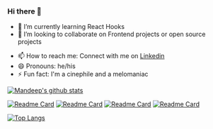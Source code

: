 ### Hi there 👋


<!-- - 🔭 I’m currently working on ... -->
- 🌱 I’m currently learning React Hooks
- 👯 I’m looking to collaborate on Frontend projects or open source projects
<!-- - 🤔 I’m looking for help with  -->
<!-- - 💬 Ask me about ... -->
- 📫 How to reach me: Connect with me on [Linkedin](https://www.linkedin.com/in/mandeepdebnath/)
- 😄 Pronouns: he/his
- ⚡ Fun fact: I'm a cinephile and a melomaniac

[![Mandeep's github stats](https://github-readme-stats.vercel.app/api?username=mandeepdebnath&count_private=true&show_icons=true&theme=nord&hide_rank=false)](https://github.com/anuraghazra/github-readme-stats)


[![Readme Card](https://github-readme-stats.vercel.app/api/pin/?username=mandeepdebnath&repo=google-search-clone&show_icons=true&theme=nord)](https://github.com/mandeepdebnath/google-search-clone)
[![Readme Card](https://github-readme-stats.vercel.app/api/pin/?username=mandeepdebnath&repo=netflix-clone&show_icons=true&theme=nord)](https://github.com/mandeepdebnath/netflix-clone)
[![Readme Card](https://github-readme-stats.vercel.app/api/pin/?username=mandeepdebnath&repo=movies-finder&show_icons=true&theme=nord)](https://github.com/mandeepdebnath/movies-finder)
[![Readme Card](https://github-readme-stats.vercel.app/api/pin/?username=mandeepdebnath&repo=todo-app&show_icons=true&theme=nord)](https://github.com/mandeepdebnath/todo-app)




[![Top Langs](https://github-readme-stats.vercel.app/api/top-langs/?username=mandeepdebnath&show_icons=true&theme=nord)](https://github.com/anuraghazra/github-readme-stats)

